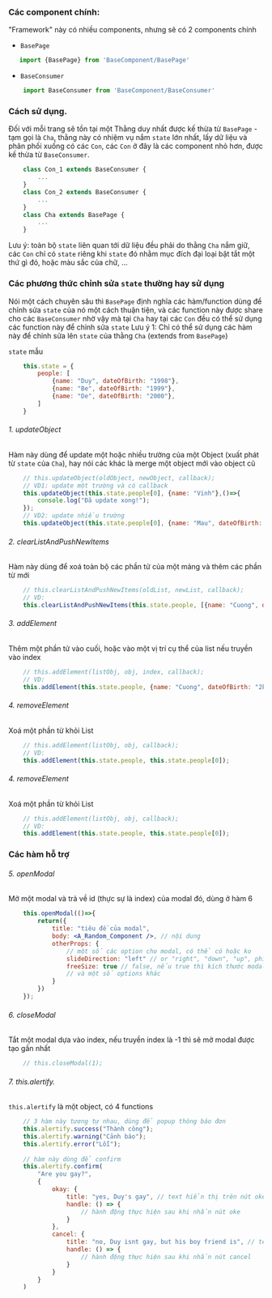 
### Các component chính:
"Framework" này có nhiều components, nhưng sẽ có 2 components chính
- `BasePage`
 ```jsx
    import {BasePage} from 'BaseComponent/BasePage'
```
- `BaseConsumer`
```jsx
    import BaseConsumer from 'BaseComponent/BaseConsumer'
```
### Cách sử dụng.
Đối với mỗi trang sẽ tồn tại một Thằng duy nhất được kế thừa từ `BasePage` - tạm gọi là `Cha`, thằng này có nhiệm vụ nắm `state` lớn nhất, lấy dữ liệu và phân phối xuống có các `Con`, các `Con` ở đây là các component nhỏ hơn, được kế thừa từ `BaseConsumer`.
```jsx
    class Con_1 extends BaseConsumer {
        ...
    }
    class Con_2 extends BaseConsumer {
        ...
    }
    class Cha extends BasePage {
        ...
    }
```
Lưu ý: toàn bộ `state` liên quan tới dữ liệu đều phải do thằng `Cha` nắm giữ, các `Con` chỉ có `state` riêng khi `state` đó nhằm mục đích đại loại bật tắt một thứ gì đó, hoặc màu sắc của chữ, ...

### Các phương thức chỉnh sửa `state` thường hay sử dụng
Nói một cách chuyên sâu thì `BasePage` định nghĩa các hàm/function dùng để chỉnh sửa `state` của nó một cách thuận tiện, và các function này được share cho các `BaseConsumer` nhờ vậy mà tại `Cha` hay tại các `Con` đều có thể sử dụng các function này để chỉnh sửa `state`
Lưu ý 1: Chỉ có thể sử dụng các hàm này để chỉnh sửa lên `state` của thằng `Cha` (extends from `BasePage`)

`state` mẫu
```jsx
    this.state = {
        people: [
            {name: "Duy", dateOfBirth: "1998"},
            {name: "Be", dateOfBirth: "1999"},
            {name: "De", dateOfBirth: "2000"},
        ]
    }
```
###### 1. updateObject
Hàm này dùng để update một hoặc nhiều trường của một Object  (xuất phát từ `state` của `Cha`), hay nói các khác là merge một object mới vào object cũ
```jsx
    // this.updateObject(oldObject, newObject, callback);
    // VD1: update một trường và có callback
    this.updateObject(this.state.people[0], {name: "Vinh"},()=>{
        console.log("Đã update xong!");
    });
    // VD2: update nhiều trường
    this.updateObject(this.state.people[0], {name: "Mau", dateOfBirth: "2k5"})
```
###### 2. clearListAndPushNewItems
Hàm này dùng để xoá toàn bộ các phần tử của một mảng và thêm các phần từ mới
```jsx
    // this.clearListAndPushNewItems(oldList, newList, callback);
    // VD: 
    this.clearListAndPushNewItems(this.state.people, [{name: "Cuong", dateOfBirth: "2k8"}, {name: "Tran", dateOfBirth: "1985"}]);
```
###### 3. addElement
Thêm một phần tử vào cuối, hoặc vào một vị trí cụ thể của list nếu truyền vào index
```jsx
    // this.addElement(listObj, obj, index, callback);
    // VD: 
    this.addElement(this.state.people, {name: "Cuong", dateOfBirth: "2k8"});
```
###### 4. removeElement
Xoá một phần từ khỏi List
```jsx
    // this.addElement(listObj, obj, callback);
    // VD: 
    this.addElement(this.state.people, this.state.people[0]);
```

###### 4. removeElement
Xoá một phần từ khỏi List
```jsx
    // this.addElement(listObj, obj, callback);
    // VD: 
    this.addElement(this.state.people, this.state.people[0]);
```

### Các hàm hỗ trợ 


###### 5. openModal
Mở một modal và trả về id (thực sự là index) của modal đó, dùng ở hàm 6
```jsx
    this.openModal(()=>{
        return({
            title: "tiêu đề của modal",
            body: <A_Random_Component />, // nội dung
            otherProps: {
                // một số các option cho modal, có thể có hoặc ko 
                slideDirection: "left" // or "right", "down", "up", phía xuất hiện và biến mất của modal
                freeSize: true // false, nếu true thì kích thước modal sẽ tuỳ thuộc vào body
                // và một số options khác
            }
        })
    });
```

###### 6. closeModal
Tắt một modal dựa vào index, nếu truyền index là -1 thì sẽ mở modal được tạo gần nhất
```jsx
    // this.closeModal(1);
```

###### 7. this.alertify.
`this.alertify` là một object, có 4 functions
```jsx
    // 3 hàm này tương tự nhau, dùng để popup thông báo đơn 
    this.alertify.success("Thành công");
    this.alertify.warning("Cảnh báo");
    this.alertify.error("Lỗi");
    
    // hàm này dùng để confirm
    this.alertify.confirm(
        "Are you gay?",
        {
            okay: {
                title: "yes, Duy's gay", // text hiển thị trên nút oke 
                handle: () => {
                    // hành động thực hiện sau khi nhấn nút oke
                }
            },
            cancel: {
                title: "no, Duy isnt gay, but his boy friend is", // text hiển thị trên nút cancel 
                handle: () => {
                    // hành động thực hiện sau khi nhấn nút cancel
                }
            }
        }
    )
    
```



